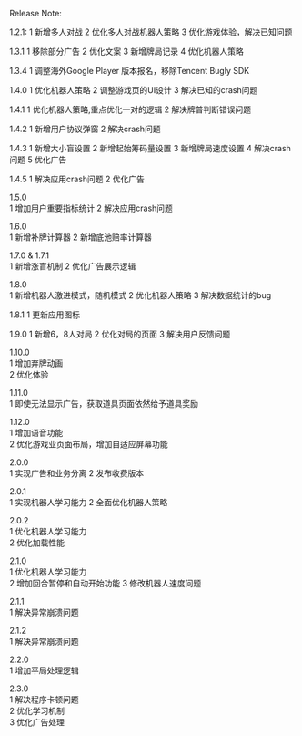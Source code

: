 Release Note:

1.2.1:
1 新增多人对战
2 优化多人对战机器人策略
3 优化游戏体验，解决已知问题

1.3.1
1 移除部分广告
2 优化文案
3 新增牌局记录
4 优化机器人策略

1.3.4
1 调整海外Google Player 版本报名，移除Tencent Bugly SDK

1.4.0
1 优化机器人策略
2 调整游戏页的UI设计
3 解决已知的crash问题

1.4.1
1 优化机器人策略,重点优化一对的逻辑
2 解决牌普判断错误问题

1.4.2 
1 新增用户协议弹窗
2 解决crash问题 

1.4.3 
1 新增大小盲设置
2 新增起始筹码量设置
3 新增牌局速度设置
4 解决crash问题
5 优化广告

1.4.5
1 解决应用crash问题
2 优化广告

1.5.0  
1 增加用户重要指标统计
2 解决应用crash问题

1.6.0  
1 新增补牌计算器
2 新增底池赔率计算器

1.7.0 & 1.7.1  
1 新增涨盲机制
2 优化广告展示逻辑


1.8.0  
1 新增机器人激进模式，随机模式
2 优化机器人策略
3 解决数据统计的bug

1.8.1
1 更新应用图标


1.9.0
1 新增6，8人对局
2 优化对局的页面
3 解决用户反馈问题
  
  
1.10.0   
1 增加弃牌动画  
2 优化体验

1.11.0   
1 即使无法显示广告，获取道具页面依然给予道具奖励      
  
1.12.0     
1 增加语音功能  
2 优化游戏业页面布局，增加自适应屏幕功能  

2.0.0  
1 实现广告和业务分离
2 发布收费版本

2.0.1  
1 实现机器人学习能力
2 全面优化机器人策略

2.0.2  
1 优化机器人学习能力  
2 优化加载性能

2.1.0  
1 优化机器人学习能力  
2 增加回合暂停和自动开始功能
3 修改机器人速度问题      

2.1.1  
1 解决异常崩溃问题    

2.1.2  
1 解决异常崩溃问题      
  
2.2.0  
1 增加平局处理逻辑      
  
2.3.0  
1 解决程序卡顿问题  
2 优化学习机制  
3 优化广告处理  
  
